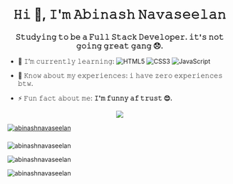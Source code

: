 <h1 align="center">𝙷𝚒 👋, 𝙸'𝚖 𝙰𝚋𝚒𝚗𝚊𝚜𝚑 𝙽𝚊𝚟𝚊𝚜𝚎𝚎𝚕𝚊𝚗</h1>
<h3 align="center">𝚂𝚝𝚞𝚍𝚢𝚒𝚗𝚐 𝚝𝚘 𝚋𝚎 𝚊 𝙵𝚞𝚕𝚕 𝚂𝚝𝚊𝚌𝚔 𝙳𝚎𝚟𝚎𝚕𝚘𝚙𝚎𝚛. 𝚒𝚝'𝚜 𝚗𝚘𝚝 𝚐𝚘𝚒𝚗𝚐 𝚐𝚛𝚎𝚊𝚝 𝚐𝚊𝚗𝚐 😞. </h3>

- 🌱 𝙸’𝚖 𝚌𝚞𝚛𝚛𝚎𝚗𝚝𝚕𝚢 𝚕𝚎𝚊𝚛𝚗𝚒𝚗𝚐: ![HTML5](https://img.shields.io/badge/HTML5-E34F26?logo=html5&logoColor=white) ![CSS3](https://img.shields.io/badge/CSS3-1572B6?logo=css3&logoColor=white) ![JavaScript](https://img.shields.io/badge/JavaScript-F7DF1E?logo=javascript&logoColor=black)

- 📄 𝙺𝚗𝚘𝚠 𝚊𝚋𝚘𝚞𝚝 𝚖𝚢 𝚎𝚡𝚙𝚎𝚛𝚒𝚎𝚗𝚌𝚎𝚜: 𝚒 𝚑𝚊𝚟𝚎 𝚣𝚎𝚛𝚘 𝚎𝚡𝚙𝚎𝚛𝚒𝚎𝚗𝚌𝚎𝚜 𝚋𝚝𝚠.

- ⚡ 𝙵𝚞𝚗 𝚏𝚊𝚌𝚝 𝚊𝚋𝚘𝚞𝚝 𝚖𝚎: **𝙸'𝚖 𝚏𝚞𝚗𝚗𝚢 𝚊𝚏 𝚝𝚛𝚞𝚜𝚝 😊.**

<p align="center">
<img src="./assets/images/Kira-TweakingLowRes.gif" />
</p>

<p align="left"> <a href="https://github.com/ryo-ma/github-profile-trophy"><img src="https://github-profile-trophy.vercel.app/?username=abinashnavaseelan" alt="abinashnavaseelan" /></a> </p>

<h3 align="right"></h3>
<p align="left">
</p>

<p><img align="center" src="https://github-readme-stats.vercel.app/api/top-langs?username=abinashnavaseelan&show_icons=true&theme=dark&locale=en&layout=compact" alt="abinashnavaseelan" /></p>

<p>&nbsp;<img align="left" src="https://github-readme-stats.vercel.app/api?username=abinashnavaseelan&show_icons=true&theme=dark&locale=en" alt="abinashnavaseelan" /></p>

<p><img align="left" src="https://github-readme-streak-stats.herokuapp.com/?user=abinashnavaseelan&theme=dark" alt="abinashnavaseelan" /></p>
